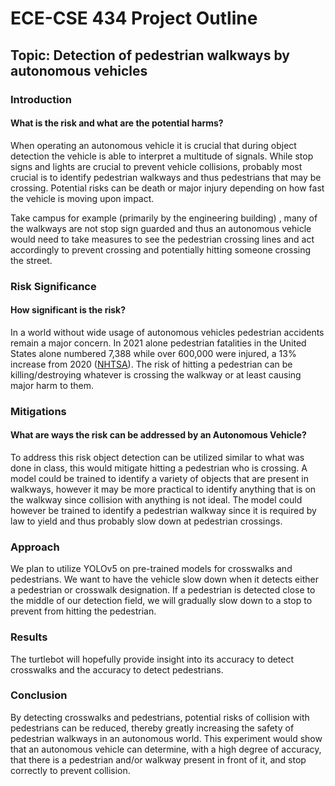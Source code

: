 # ECE-CSE 434 Project Outline

## Topic: Detection of pedestrian walkways by autonomous vehicles

### Introduction

#### What is the risk and what are the potential harms?

When operating an autonomous vehicle it is crucial that during object detection the vehicle is able to interpret a multitude of signals. While stop signs and lights are crucial to prevent vehicle collisions, probably most crucial is to identify pedestrian walkways and thus pedestrians that may be crossing. Potential risks can be death or major injury depending on how fast the vehicle is moving upon impact.

Take campus for example (primarily by the engineering building) , many of the walkways are not stop sign guarded and thus an autonomous vehicle would need to take measures to see the pedestrian crossing lines and act accordingly to prevent crossing and potentially hitting someone crossing the street.

### Risk Significance

#### How significant is the risk?

In a world without wide usage of autonomous vehicles pedestrian accidents remain a major concern. In 2021 alone pedestrian fatalities in the United States alone numbered 7,388 while over 600,000 were injured, a 13% increase from 2020 ([NHTSA](https://www.nhtsa.gov/road-safety/pedestrian-safety#:~:text=In%202021%2C%207%2C388%20pedestrians%20were,tips%20to%20keep%20pedestrians%20safe.)). The risk of hitting a pedestrian can be killing/destroying whatever is crossing the walkway or at least causing major harm to them.

### Mitigations

#### What are ways the risk can be addressed by an Autonomous Vehicle?

To address this risk object detection can be utilized similar to what was done in class, this would mitigate hitting a pedestrian who is crossing. A model could be trained to identify a variety of objects that are present in walkways, however it may be more practical to identify anything that is on the walkway since collision with anything is not ideal. The model could however be trained to identify a pedestrian walkway since it is required by law to yield and thus probably slow down at pedestrian crossings.

### Approach

We plan to utilize YOLOv5 on pre-trained models for crosswalks and pedestrians. We want to have the vehicle slow down when it detects either a pedestrian or crosswalk designation. If a pedestrian is detected close to the middle of our detection field, we will gradually slow down to a stop to prevent from hitting the pedestrian.


### Results

The turtlebot will hopefully provide insight into its accuracy to detect crosswalks and the accuracy to detect pedestrians.

### Conclusion

By detecting crosswalks and pedestrians, potential risks of collision with pedestrians can be reduced, thereby greatly increasing the safety of pedestrian walkways in an autonomous world. This experiment would show that an autonomous vehicle can determine, with a high degree of accuracy, that there is a pedestrian and/or walkway present in front of it, and stop correctly to prevent collision.
